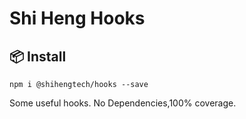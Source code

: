 # Shi Heng Hooks

## 📦 Install

```
npm i @shihengtech/hooks --save
```

Some useful hooks. No Dependencies,100% coverage.

